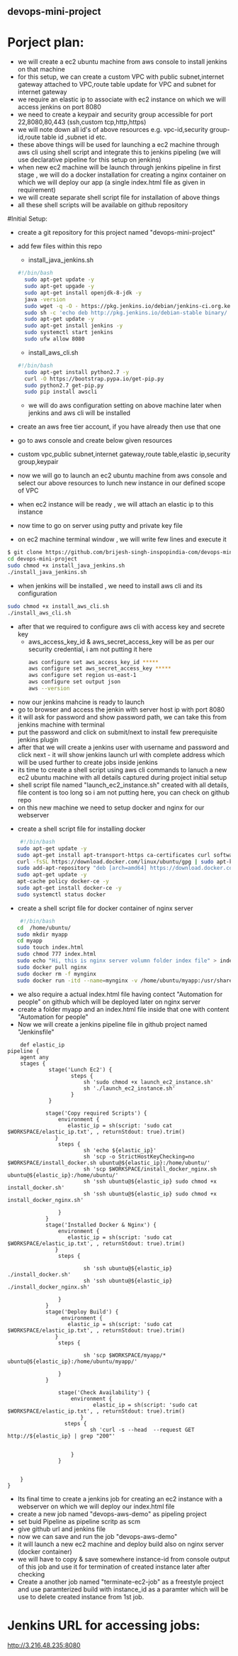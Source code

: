 ## devops-mini-project

# Porject plan:
- we will create a ec2 ubuntu machine from aws console to install jenkins on that machine
- for this setup, we can create a custom VPC with public subnet,internet gateway attached to VPC,route table update for VPC and subnet for internet gateway
- we require an elastic ip to associate with ec2 instance on which we will access jenkins on port 8080
- we need to create a keypair and security group accessible for port 22,8080,80,443 (ssh,custom tcp,http,https)
- we will note down all id's of above resources e.g. vpc-id,security group-id,route table id ,subnet id etc. 
- these above things will be used for launching a ec2 machine through aws cli using shell script and integrate this to jenkins pipeling (we will use declarative pipeline for this setup on jenkins)
- when new ec2 machine will be launch through jenkins pipeline in first stage , we will do a docker installation for creating a nginx container on which we will deploy our app (a single index.html file as given in requirement)
- we will create separate shell script file for installation of above things
- all these shell scripts will be available on github repository

#Initial Setup:

- create a git repository for this project named "devops-mini-project"
- add few files within this repo
  * install_java_jenkins.sh
  ```sh
  #!/bin/bash
    sudo apt-get update -y
    sudo apt-get upgade -y
    sudo apt-get install openjdk-8-jdk -y
    java -version
    sudo wget -q -O - https://pkg.jenkins.io/debian/jenkins-ci.org.key | sudo apt-key add -
    sudo sh -c 'echo deb http://pkg.jenkins.io/debian-stable binary/ > /etc/apt/sources.list.d/jenkins.list'
    sudo apt-get update -y
    sudo apt-get install jenkins -y
    sudo systemctl start jenkins
    sudo ufw allow 8080
  ```
  * install_aws_cli.sh
  ```sh
  #!/bin/bash
    sudo apt-get install python2.7 -y
    curl -O https://bootstrap.pypa.io/get-pip.py
    sudo python2.7 get-pip.py 
    sudo pip install awscli
  ```
    * we will do aws configuration setting on above machine later when jenkins and aws cli will be installed

- create an aws free tier account, if you have already then use that one
- go to aws console and create below given resources
- custom vpc,public subnet,internet gateway,route table,elastic ip,security group,keypair
- now we will go to launch an ec2 ubuntu machine from aws console and select our above resources to lunch new instance in our defined scope of VPC
- when ec2 instance will be ready , we will attach an elastic ip to this instance
- now time to go on server using putty and private key file 
- on ec2 machine terminal window , we will write few lines and execute it
```sh
$ git clone https://github.com/brijesh-singh-inspopindia-com/devops-mini-project.git
cd devops-mini-project
sudo chmod +x install_java_jenkins.sh
./install_java_jenkins.sh
```
- when jenkins will be installed , we need to install aws cli and its configuration
```sh
sudo chmod +x install_aws_cli.sh
./install_aws_cli.sh
```
- after that we required to configure aws cli with access key and secrete key
  * aws_access_key_id  & aws_secret_access_key  will be as per our security credential, i am not putting it here
    ```sh
    aws configure set aws_access_key_id ***** 
    aws configure set aws_secret_access_key *****
    aws configure set region us-east-1 
    aws configure set output json
    aws --version
    ```
- now our jenkins mahcine is ready to launch
- go to browser and access the jenkin with server host ip with port 8080
- it will ask for password and show password path, we can take this from jenkins machine with terminal
- put the password and click on submit/next to install few prerequisite jenkins plugin
- after that we will create a jenkins user with username and password and click next - it will show jenkins launch url with complete address which will be used further to create jobs inside jenkins
- its time to create a shell script using aws cli commands to lanuch a new ec2 ubuntu machine with all details captured during project initial setup
- shell script file named "launch_ec2_instance.sh" created with all details, file content is too long so i am not putting here, you can check on github repo
- on this new machine we need to setup docker and nginx for our webserver
 * create a shell script file for installing docker 
 ```sh
     #!/bin/bash
    sudo apt-get update -y
    sudo apt-get install apt-transport-https ca-certificates curl software-properties-common
    curl -fsSL https://download.docker.com/linux/ubuntu/gpg | sudo apt-key add -
    sudo add-apt-repository "deb [arch=amd64] https://download.docker.com/linux/ubuntu bionic stable"
    sudo apt-get update -y
    apt-cache policy docker-ce -y
    sudo apt-get install docker-ce -y
    sudo systemctl status docker
 ```
 * create a shell script file for docker container of nginx server
 ```sh
     #!/bin/bash
    cd  /home/ubuntu/
    sudo mkdir myapp
    cd myapp
    sudo touch index.html
    sudo chmod 777 index.html
    sudo echo "Hi, this is nginx server volumn folder index file" > index.html
    sudo docker pull nginx
    sudo docker rm -f mynginx
    sudo docker run -itd --name=mynginx -v /home/ubuntu/myapp:/usr/share/nginx/html:ro -p 80:80  nginx
 ```
 - we also require a actual index.html file having contect "Automation for people" on github which will be deployed later on nginx server
 - create a folder myapp and an index.html file inside that one with content "Automation for people"
- Now we will create a jenkins pipeline file in github project named "Jenkinsfile"
```
    def elastic_ip
pipeline {
    agent any    
    stages {  
             stage('Lunch Ec2') {                  
                    steps {
                        sh 'sudo chmod +x launch_ec2_instance.sh'
                        sh './launch_ec2_instance.sh'                    
                    }
             }
         
            stage('Copy required Scripts') { 
                environment {
                   elastic_ip = sh(script: 'sudo cat $WORKSPACE/elastic_ip.txt', , returnStdout: true).trim()
               }
                steps {                        
                        sh 'echo ${elastic_ip}'                        
                        sh 'scp -o StrictHostKeyChecking=no $WORKSPACE/install_docker.sh ubuntu@${elastic_ip}:/home/ubuntu/'
                        sh 'scp $WORKSPACE/install_docker_nginx.sh ubuntu@${elastic_ip}:/home/ubuntu/'
                        sh 'ssh ubuntu@${elastic_ip} sudo chmod +x install_docker.sh'
                        sh 'ssh ubuntu@${elastic_ip} sudo chmod +x install_docker_nginx.sh'
                   
                }
            }
            stage('Installed Docker & Nginx') { 
                environment {
                   elastic_ip = sh(script: 'sudo cat $WORKSPACE/elastic_ip.txt', , returnStdout: true).trim()
               }
                steps {
                   
                        sh 'ssh ubuntu@${elastic_ip} ./install_docker.sh'
                        sh 'ssh ubuntu@${elastic_ip} ./install_docker_nginx.sh'
                    
                }
            }
            stage('Deploy Build') { 
                 environment {
                   elastic_ip = sh(script: 'sudo cat $WORKSPACE/elastic_ip.txt', , returnStdout: true).trim()
               }
                steps {
                    
                        sh 'scp $WORKSPACE/myapp/* ubuntu@${elastic_ip}:/home/ubuntu/myapp/'
                   
                }
            } 
           
                stage('Check Availability') {
                    environment {
                           elastic_ip = sh(script: 'sudo cat $WORKSPACE/elastic_ip.txt', , returnStdout: true).trim()
                       }
                  steps {                         
                          sh 'curl -s --head  --request GET  http://${elastic_ip} | grep "200"'                          
                              
                       
                    }
                }         
        

    }
}

```
- Its final time to create a jenkins job for creating an ec2 instance with a webserver on which we will deploy our index.html file
- create a new job named "devops-aws-demo" as pipeling project
- set buid Pipeline as pipeline scritp as scm 
- give github url and jenkins file 
- now we can save and run the job "devops-aws-demo"
- it will launch a new ec2 machine and deploy build also on nginx server (docker container)
- we will have to copy & save somewhere instance-id from console output of this job and use it for termination of created instance later after checking
- Create a another job named "terminate-ec2-job" as a freestyle project and use paramterized build with instance_id as a paramter which will be use to delete created instance from 1st job.

# Jenkins URL for accessing jobs:
http://3.216.48.235:8080

